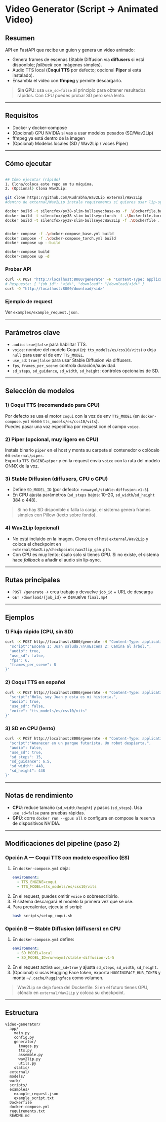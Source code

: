 # Video Generator (Script → Animated Video)

## Resumen
API en FastAPI que recibe un guion y genera un video animado:
- Genera frames de escenas (Stable Diffusion vía **diffusers** si está disponible; _fallback_ con imágenes simples).
- Audio TTS local (**Coqui TTS** por defecto; opcional **Piper** si está instalado).
- Ensambla el video con **ffmpeg** y permite descargarlo.

> **Sin GPU**: usa `use_sd=false` al principio para obtener resultados rápidos. Con CPU puedes probar SD pero será lento.

---

## Requisitos
- Docker y docker-compose
- (Opcional) GPU NVIDIA si vas a usar modelos pesados (SD/Wav2Lip)
- ffmpeg ya está dentro de la imagen
- (Opcional) Modelos locales (SD / Wav2Lip / voces Piper)

---

## Cómo ejecutar
```bash

## Cómo ejecutar (rápido)
1. Clona/coloca este repo en tu máquina.
2. (Opcional) Clona Wav2Lip:

git clone https://github.com/Rudrabha/Wav2Lip external/Wav2Lip
#dentro de external/Wav2Lip instala requirements si quieres usar lip-sync con GPU/torch

docker build -t silencfox/py38-slim-bullseye:base-os -f .\Dockerfile.base .
docker build -t silencfox/py38-slim-bullseye:torch -f .\Dockerfile.torch .
docker build -t silencfox/py38-slim-bullseye:Wav2Lip -f .\Dockerfile .


docker compose -f .\docker-compose_base.yml build
docker compose -f .\docker-compose_torch.yml build
docker compose up --build

docker-compose build
docker-compose up -d
```

### Probar API
```bash
curl -X POST "http://localhost:8000/generate" -H "Content-Type: application/json" -d @examples/example_request.json
# Respuesta: { "job_id": "<id>", "download": "/download/<id>" }
curl -O "http://localhost:8000/download/<id>"
```

### Ejemplo de request
Ver `examples/example_request.json`.

---

## Parámetros clave
- `audio`: `true|false` para habilitar TTS.
- `voice`: nombre del modelo Coqui (ej: `tts_models/es/css10/vits`) o deja `null` para usar el de env `TTS_MODEL`.
- `use_sd`: `true|false` para usar Stable Diffusion via diffusers.
- `fps`, `frames_per_scene`: controla duración/suavidad.
- `sd_steps`, `sd_guidance`, `sd_width`, `sd_height`: controles opcionales de SD.

---

## Selección de modelos

### 1) Coqui TTS (recomendado para CPU)
Por defecto se usa el motor `coqui` con la voz de env `TTS_MODEL` (en `docker-compose.yml` viene `tts_models/es/css10/vits`).  
Puedes pasar una voz específica por request con el campo `voice`.

### 2) Piper (opcional, muy ligero en CPU)
Instala binario `piper` en el host y monta su carpeta al contenedor o colócalo en `external/piper`.  
Exporta `TTS_ENGINE=piper` y en la request envía `voice` con la ruta del modelo ONNX de la voz.

### 3) Stable Diffusion (diffusers, CPU o GPU)
- Define `SD_MODEL_ID` (por defecto: `runwayml/stable-diffusion-v1-5`).
- En CPU ajusta parámetros (`sd_steps` bajos: 10–20, `sd_width`/`sd_height` 384 o 448).

> Si no hay SD disponible o falla la carga, el sistema genera frames simples con Pillow (texto sobre fondo).

### 4) Wav2Lip (opcional)
- No está incluido en la imagen. Clona en el host `external/Wav2Lip` y coloca el checkpoint en `external/Wav2Lip/checkpoints/wav2lip_gan.pth`.
- Con CPU es muy lento; úsalo solo si tienes GPU. Si no existe, el sistema hace _fallback_ a añadir el audio sin lip-sync.

---

## Rutas principales
- `POST /generate` → crea trabajo y devuelve `job_id` + URL de descarga
- `GET /download/{job_id}` → devuelve `final.mp4`

---

## Ejemplos

### 1) Flujo rápido (CPU, sin SD)
```bash
curl -X POST http://localhost:8000/generate -H "Content-Type: application/json" -d '{
  "script":"Escena 1: Juan saluda.\n\nEscena 2: Camina al árbol.",
  "audio": true,
  "use_sd": false,
  "fps": 6,
  "frames_per_scene": 8
}'
```

### 2) Coqui TTS en español
```bash
curl -X POST http://localhost:8000/generate -H "Content-Type: application/json" -d '{
  "script":"Hola, soy Juan y esta es mi historia.",
  "audio": true,
  "use_sd": false,
  "voice": "tts_models/es/css10/vits"
}'
```

### 3) SD en CPU (lento)
```bash
curl -X POST http://localhost:8000/generate -H "Content-Type: application/json" -d '{
  "script":"Amanecer en un parque futurista. Un robot despierta.",
  "audio": false,
  "use_sd": true,
  "sd_steps": 15,
  "sd_guidance": 6.5,
  "sd_width": 448,
  "sd_height": 448
}'
```

---

## Notas de rendimiento
- **CPU**: reduce tamaño (`sd_width/height`) y pasos (`sd_steps`). Usa `use_sd=false` para pruebas rápidas.
- **GPU**: corre `docker run --gpus all` o configura en compose la reserva de dispositivos NVIDIA.

---

## Modificaciones del pipeline (paso 2)
### Opción A — Coqui TTS con modelo específico (ES)
1. En `docker-compose.yml` deja:
   ```yaml
   environment:
     - TTS_ENGINE=coqui
     - TTS_MODEL=tts_models/es/css10/vits
   ```
2. En el request, puedes omitir `voice` o sobreescribirlo.
3. El sistema descargará el modelo la primera vez que se use.
4. Para precalentar, ejecuta el script:
   ```bash
   bash scripts/setup_coqui.sh
   ```

### Opción B — Stable Diffusion (diffusers) en CPU
1. En `docker-compose.yml` define:
   ```yaml
   environment:
     - SD_MODEL=local
     - SD_MODEL_ID=runwayml/stable-diffusion-v1-5
   ```
2. En el request activa `use_sd=true` y ajusta `sd_steps`, `sd_width`, `sd_height`.
3. (Opcional) si usas Hugging Face token, exporta `HUGGINGFACE_HUB_TOKEN` y monta `~/.cache/huggingface` como volumen.

> Wav2Lip se deja fuera del Dockerfile. Si en el futuro tienes GPU, clónalo en `external/Wav2Lip` y coloca su checkpoint.

---

## Estructura
```
video-generator/
  app/
    main.py
    config.py
    generator/
      images.py
      tts.py
      assemble.py
      wav2lip.py
      utils.py
    static/
  external/
  models/
  work/
  scripts/
  examples/
    example_request.json
    example_script.txt
  Dockerfile
  docker-compose.yml
  requirements.txt
  README.md
```
